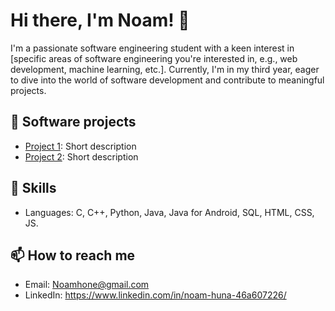 # Hi there, I'm Noam! 👋

I'm a passionate software engineering student with a keen interest in [specific areas of software engineering you're interested in, e.g., web development, machine learning, etc.]. Currently, I'm in my third year, eager to dive into the world of software development and contribute to meaningful projects.

## 🔭 Software projects
- [Project 1](link): Short description
- [Project 2](link): Short description

## 💼 Skills
- Languages: C, C++, Python, Java, Java for Android, SQL, HTML, CSS, JS. 

## 📫 How to reach me
- Email: Noamhone@gmail.com
- LinkedIn: https://www.linkedin.com/in/noam-huna-46a607226/


